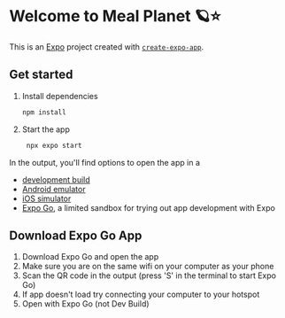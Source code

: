 # Welcome to Meal Planet 🪐⭐

This is an [Expo](https://expo.dev) project created with [`create-expo-app`](https://www.npmjs.com/package/create-expo-app).

## Get started

1. Install dependencies

   ```bash
   npm install
   ```

2. Start the app

   ```bash
    npx expo start
   ```

In the output, you'll find options to open the app in a

- [development build](https://docs.expo.dev/develop/development-builds/introduction/)
- [Android emulator](https://docs.expo.dev/workflow/android-studio-emulator/)
- [iOS simulator](https://docs.expo.dev/workflow/ios-simulator/)
- [Expo Go](https://expo.dev/go), a limited sandbox for trying out app development with Expo

## Download Expo Go App

1. Download Expo Go and open the app
2. Make sure you are on the same wifi on your computer as your phone
3. Scan the QR code in the output (press 'S' in the terminal to start Expo Go)
4. If app doesn't load try connecting your computer to your hotspot
5. Open with Expo Go (not Dev Build)
   
